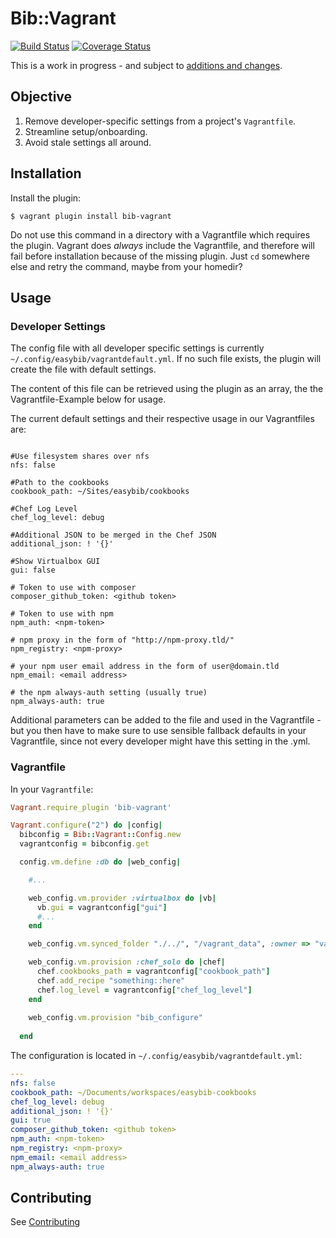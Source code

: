 # Bib::Vagrant

[![Build Status](https://travis-ci.org/easybiblabs/bib-vagrant.png?branch=master)](https://travis-ci.org/easybiblabs/bib-vagrant)
[![Coverage Status](https://coveralls.io/repos/easybiblabs/bib-vagrant/badge.png)](https://coveralls.io/r/easybiblabs/bib-vagrant)

This is a work in progress - and subject to [additions and changes](CONTRIBUTING.md).

## Objective

 1. Remove developer-specific settings from a project's `Vagrantfile`.
 2. Streamline setup/onboarding.
 3. Avoid stale settings all around.

## Installation

Install the plugin:

    $ vagrant plugin install bib-vagrant
    
Do not use this command in a directory with a Vagrantfile which requires the plugin. Vagrant does _always_ include the Vagrantfile, and therefore will fail before installation because of the missing plugin. Just ```cd``` somewhere else and retry the command, maybe from your homedir?

## Usage
### Developer Settings
The config file with all developer specific settings is currently ```~/.config/easybib/vagrantdefault.yml```. If no such file exists, the plugin will create the file with default settings.

The content of this file can be retrieved using the plugin as an array, the the Vagrantfile-Example below for usage.

The current default settings and their respective usage in our Vagrantfiles are:

```

#Use filesystem shares over nfs
nfs: false 

#Path to the cookbooks
cookbook_path: ~/Sites/easybib/cookbooks

#Chef Log Level
chef_log_level: debug

#Additional JSON to be merged in the Chef JSON
additional_json: ! '{}'

#Show Virtualbox GUI
gui: false

# Token to use with composer
composer_github_token: <github token>

# Token to use with npm
npm_auth: <npm-token>

# npm proxy in the form of "http://npm-proxy.tld/"
npm_registry: <npm-proxy>

# your npm user email address in the form of user@domain.tld
npm_email: <email address>

# the npm always-auth setting (usually true)
npm_always-auth: true

```

Additional parameters can be added to the file and used in the Vagrantfile - but you then have to make sure to use sensible fallback defaults in your Vagrantfile, since not every developer might have this setting in the .yml.


### Vagrantfile

In your `Vagrantfile`:

```ruby
Vagrant.require_plugin 'bib-vagrant'

Vagrant.configure("2") do |config|
  bibconfig = Bib::Vagrant::Config.new
  vagrantconfig = bibconfig.get

  config.vm.define :db do |web_config|

    #...

    web_config.vm.provider :virtualbox do |vb|
      vb.gui = vagrantconfig["gui"]
      #...
    end

    web_config.vm.synced_folder "./../", "/vagrant_data", :owner => "vagrant", :nfs => vagrantconfig["nfs"]

    web_config.vm.provision :chef_solo do |chef|
      chef.cookbooks_path = vagrantconfig["cookbook_path"]
      chef.add_recipe "something::here"
      chef.log_level = vagrantconfig["chef_log_level"]
    end
    
    web_config.vm.provision "bib_configure" 
    
  end
```

The configuration is located in `~/.config/easybib/vagrantdefault.yml`:

```yaml
---
nfs: false
cookbook_path: ~/Documents/workspaces/easybib-cookbooks
chef_log_level: debug
additional_json: ! '{}'
gui: true
composer_github_token: <github token>
npm_auth: <npm-token>
npm_registry: <npm-proxy>
npm_email: <email address>
npm_always-auth: true
```

## Contributing

See [Contributing](CONTRIBUTING.md)


